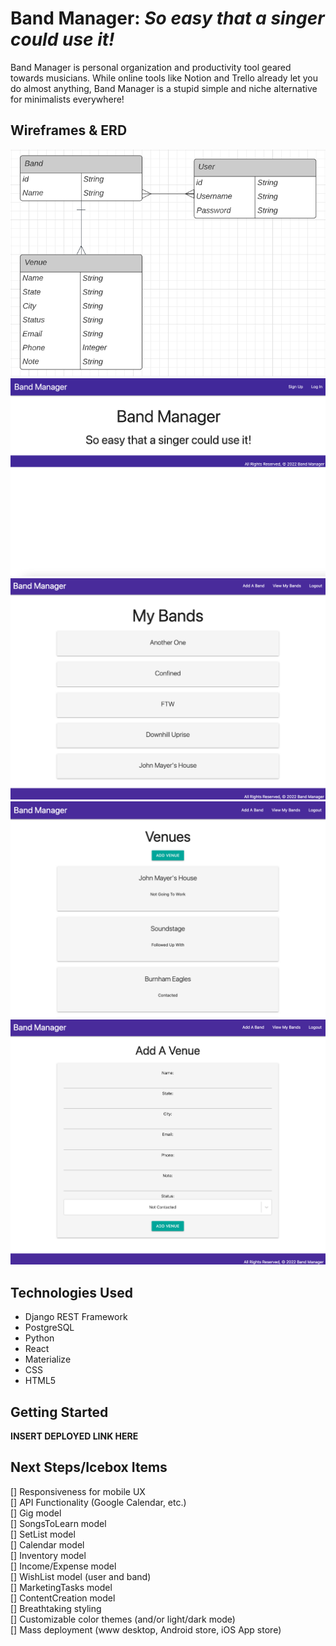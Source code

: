 # Band Manager: *So easy that a singer could use it!*
Band Manager is personal organization and productivity tool geared towards musicians. While online tools like Notion and Trello already let you do almost anything, Band Manager is a stupid simple and niche alternative for minimalists everywhere!

## Wireframes & ERD
![BandManagerERD](frontend/static/images/BandManagerERD.png)  
![LandingPage](frontend/static/images/LandingPage.png)  
![BandsIndex](frontend/static/images/BandsIndex.png)  
![VenuesIndex](frontend/static/images/VenuesIndex.png)  
![VenuesCreate](frontend/static/images/VenuesCreate.png)

## Technologies Used
- Django REST Framework
- PostgreSQL
- Python
- React
- Materialize
- CSS
- HTML5

## Getting Started
**INSERT DEPLOYED LINK HERE**

## Next Steps/Icebox Items
[] Responsiveness for mobile UX  
[] API Functionality (Google Calendar, etc.)  
[] Gig model  
[] SongsToLearn model  
[] SetList model  
[] Calendar model  
[] Inventory model  
[] Income/Expense model  
[] WishList model (user and band)  
[] MarketingTasks model  
[] ContentCreation model  
[] Breathtaking styling  
[] Customizable color themes (and/or light/dark mode)  
[] Mass deployment (www desktop, Android store, iOS App store)  